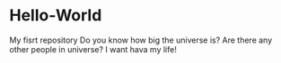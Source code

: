 # Hello-World
My fisrt repository
Do you know how big the universe is?
Are there any other people in universe?
I want hava my life!
